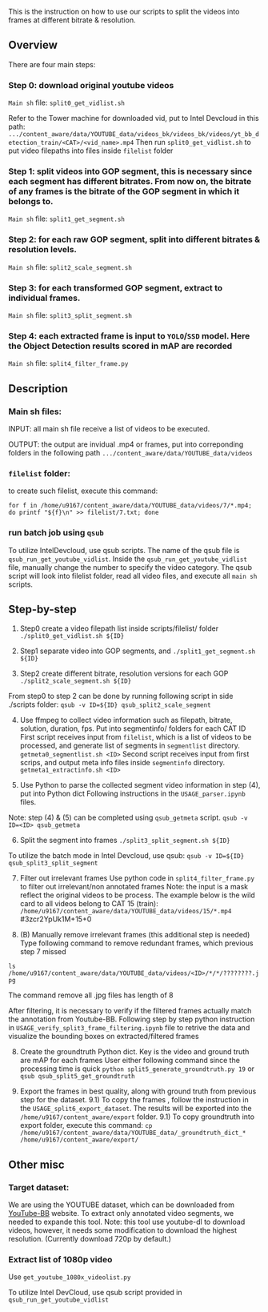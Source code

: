 This is the instruction on how to use our scripts to split the videos into frames at different bitrate & resolution.

## Overview
There are four main steps:
### Step 0: download original youtube videos
`Main sh` file: `split0_get_vidlist.sh`

Refer to the Tower machine for downloaded vid, put to Intel Devcloud in this path:
`.../content_aware/data/YOUTUBE_data/videos_bk/videos_bk/videos/yt_bb_detection_train/<CAT>/<vid_name>.mp4`
Then run `split0_get_vidlist.sh` to put video filepaths into files inside `filelist` folder

### Step 1: split videos into GOP segment, this is necessary since each segment has different bitrates. From now on, the bitrate of any frames is the bitrate of the GOP segment in which it belongs to.
`Main sh` file: `split1_get_segment.sh`

### Step 2: for each raw GOP segment, split into different bitrates & resolution levels.
`Main sh` file: `split2_scale_segment.sh`

### Step 3: for each transformed GOP segment, extract to individual frames.
`Main sh` file: `split3_split_segment.sh`

### Step 4: each extracted frame is input to `YOLO`/`SSD` model. Here the Object Detection results scored in mAP are recorded
`Main sh` file: `split4_filter_frame.py`

## Description
### Main sh files:
INPUT: all main sh file receive a list of videos to be executed. 

OUTPUT: the output are invidual .mp4 or frames, put into correponding folders in the following path
```.../content_aware/data/YOUTUBE_data/videos```

### `filelist` folder: 
to create such filelist, execute this command:

```for f in /home/u9167/content_aware/data/YOUTUBE_data/videos/7/*.mp4; do printf "${f}\n" >> filelist/7.txt; done```

### run batch job using `qsub`
To utilize IntelDevcloud, use qsub scripts. The name of the qsub file is `qsub_run_get_youtube_vidlist`.
Inside the `qsub_run_get_youtube_vidlist` file, manually change the number to specify the video category. The qsub script will look into filelist folder, read all video files, and execute all `main sh` scripts.

## Step-by-step
1) Step0 create a video filepath list inside scripts/filelist/ folder
```./split0_get_vidlist.sh ${ID}```

2) Step1 separate video into GOP segments, and 
```./split1_get_segment.sh ${ID}```

3) Step2 create different bitrate, resolution versions for each GOP
```./split2_scale_segment.sh ${ID}```

From step0 to step 2 can be done by running following script in side ./scripts folder:
```qsub -v ID=${ID} qsub_split2_scale_segment```

4) Use ffmpeg to collect video information such as filepath, bitrate, solution, duration, fps. 
Put into segmentinfo/ folders for each CAT ID
First script receives input from `filelist`, which is a list of videos to be processed, and generate list of segments in `segmentlist` directory.
```getmeta0_segmentlist.sh <ID>```
Second script receives input from first scrips, and output meta info files inside `segmentinfo` directory.
```getmeta1_extractinfo.sh <ID>```

5) Use Python to parse the collected segment video information in step (4), put into Python dict
Following instructions in the `USAGE_parser.ipynb` files.

Note: step (4) & (5) can be completed using `qsub_getmeta` script.
```qsub -v ID=<ID> qsub_getmeta```

6) Split the segment into frames
```./split3_split_segment.sh ${ID}```

To utilize the batch mode in Intel Devcloud, use qsub:
```qsub -v ID=${ID} qsub_split3_split_segment```

7) Filter out irrelevant frames
Use python code in `split4_filter_frame.py` to filter out irrelevant/non annotated frames
Note: the input is a mask reflect the original videos to be process. The example below is the wild card to all videos belong to CAT 15 (train):
```/home/u9167/content_aware/data/YOUTUBE_data/videos/15/*.mp4``` #3zcr2YpUk1M+15+0

7) (B) Manually remove irrelevant frames (this additional step is needed)
Type following command to remove redundant frames, which previous step 7 missed

```ls /home/u9167/content_aware/data/YOUTUBE_data/videos/<ID>/*/*/????????.jpg```

The command remove all .jpg files has length of 8

After filtering, it is necessary to verify if the filtered frames actually match the annotation from Youtube-BB. Following step by step python instruction in `USAGE_verify_split3_frame_filtering.ipynb` file to retrive the data and visualize the bounding boxes on extracted/filtered frames

8) Create the groundtruth Python dict. Key is the video and ground truth are mAP for each frames
User either following command since the processing time is quick
```python split5_generate_groundtruth.py 19```
or
```qsub qsub_split5_get_groundtruth```

9) Export the frames in best quality, along with ground truth from previous step for the dataset.
9.1) To copy the frames , follow the instruction in the `USAGE_split6_export_dataset`. 
The results will be exported into the `/home/u9167/content_aware/export` folder.
9.1) To copy groundtruth into export folder, execute this command:
```cp /home/u9167/content_aware/data/YOUTUBE_data/_groundtruth_dict_* /home/u9167/content_aware/export/```



## Other misc
### Target dataset:
We are using the YOUTUBE dataset, which can be downloaded from [YouTube-BB](https://research.google.com/youtube-bb/) website. To extract only annotated video segments, we needed to expande this tool. Note: this tool use youtube-dl to download videos, however, it needs some modification to download the highest resolution. (Currently download 720p by default.)

### Extract list of 1080p video
Use `get_youtube_1080x_videolist.py`

To utilize Intel DevCloud, use qsub script provided in `qsub_run_get_youtube_vidlist`

